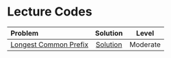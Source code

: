 # Lecture Codes

|  Problem  |  Solution  |  Level  |
|:----------|:----------:|:-------:|
|  [Longest Common Prefix](https://www.naukri.com/code360/problems/longest-common-prefix_2090383)  |  [Solution]()  |  Moderate  |